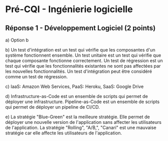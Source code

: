 # Pré-CQI - Ingénierie logicielle

## Réponse 1 - Développement Logiciel (2 points)

a) Option b

b) Un test d'intégration est un test qui vérifie que les composantes d'un système fonctionnent ensemble. Un test unitaire est un test qui vérifie que chaque composante fonctionne correctement. Un test de régression est un test qui vérifie que les fonctionnalités existantes ne sont pas affectées par les nouvelles fonctionnalités. Un test d'intégration peut être considéré comme un test de régression.

c) IaaS: Amazon Web Services, PaaS: Heroku, SaaS: Google Drive

d) Infrastructure-as-Code est un ensemble de scripts qui permet de déployer une infrastructure. Pipeline-as-Code est un ensemble de scripts qui permet de déployer un pipeline de CI/CD.

e) La stratégie "Blue-Green" est la meilleure stratégie. Elle permet de déployer une nouvelle version de l'application sans affecter les utilisateurs de l'application. La stratégie "Rolling", "A/B,", "Canari" est une mauvaise stratégie car elle affecte les utilisateurs de l'application.
